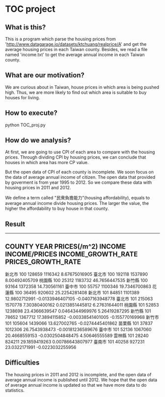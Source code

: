 TOC project
===========

What is this?
-------------
This is a program which parse the housing prices from 'http://www.datagarage.io/datasets/ktchuang/realprice/A' and get the average housing prices in each Taiwan county. Besides, we read a file named 'income.txt' to get the average annual income in each Taiwan county.

What are our motivation?
------------------------
We are curious about in Taiwan, house prices in which area is being pushed high. Thus, we are more likely to find out which area is suitable to buy houses for living.

How to execute?
---------------
python TOC_proj.py

How do we analysis?
-------------------
At first, we are going to use CPI of each area to compare with the housing prices. Through dividing CPI by housing prices, we can conclude that houses in which area has more CP value.

But the open data of CPI of each county is incomplete. We soon focus on the data of average annual income of citizen. The open data that provided by goverment is from year 1995 to 2012. So we compare these data with housing prices in 2011 and 2012.

We define a term called "民衆負擔能力"(housing affordability), equals to average annual income divide housing prices. The larger the value, the higher the affordability to buy house in that county.

Result
------
-----------------------------------------------------------------------------------
COUNTY YEAR PRICES(/m^2) INCOME INCOME/PRICES INCOME_GROWTH_RATE PRICES_GROWTH_RATE
-----------------------------------------------------------------------------------
新北市	100	128659	1116342	8.67675016905 
臺北市	100	192118	1537890	8.00492405709 
桃園縣	100	25312	1183732	46.7656447535 
新竹縣	100	93164	1372358	14.730561161 
臺中市	100	55757	1100346	19.7346700863 
花蓮縣	100	36495	920602	25.2254281408 
新北市	101	84851	1101389	12.9802712991 	-0.0133946407105 	-0.0407163948778
臺北市	101	215063	1570778	7.30380400162 	0.0213851445812 	6.27631644011
桃園縣	101	52853	1238698	23.4366639547 	0.0464344969976 	5.26419287295
新竹縣	101	78652	1367712	17.3894115852 	-0.00338541401005 	-0.155770169968
新竹市	101	105604	1439066	13.627002765 	-0.0274445401862 
苗栗縣	101	37837	1012306	26.7543938473 	-0.00181236589676 
臺中市	101	52136	1067060	20.4668559153 	-0.0302504848475 	4.50646555589
雲林縣	101	28240	824211	29.1859419263 	0.00786643807977 
臺南市	101	40258	927231	23.0322171991 	-0.0223032255956 

Difficulties
------------
The housing prices in 2011 and 2012 is incomplete, and the open data of average annual income is published until 2012. We hope that the open data of average annual income is updated so that we have more data to do statistics.

